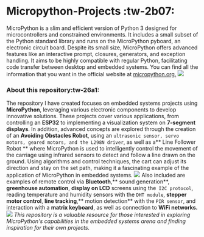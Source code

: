 # Micropython-Projects :tw-2b07: 
MicroPython is a slim and efficient version of Python 3 designed for microcontrollers and constrained environments. It includes a small subset of the Python standard library and runs on the MicroPython pyboard, an electronic circuit board. Despite its small size, MicroPython offers advanced features like an interactive prompt, closures, generators, and exception handling. It aims to be highly compatible with regular Python, facilitating code transfer between desktop and embedded systems. You can find all the information that you want in the official website at [micropython.org.](http://https://micropython.org/ "micropython.org.")
![](https://www.esploradores.com/wp-content/uploads/2019/01/micropython_title-900x480.jpg)
### About this repository:tw-26a1:
The repository I have created focuses on embedded systems projects using **MicroPython**, leveraging various electronic components to develop innovative solutions. These projects cover various applications, from controlling an **ESP32** to implementing a visualization system on **7-segment displays**. In addition, advanced concepts are explored through the creation of an **Avoiding Obstacles Robot**, using an `ultrasonic sensor, servo motors, geared motors, and the L298N driver`, as well as a** Line Follower Robot ** where MicroPython is used to intelligently control the movement of the carriage using infrared sensors to detect and follow a line drawn on the ground. Using algorithms and control techniques, the cart can adjust its direction and stay on the set path, making it a fascinating example of the application of MicroPython in embedded systems.
![](https://cdn.shopify.com/s/files/1/0131/0792/0996/products/ModuloESP32-DEVKITV1-30pines-min_2048x2048.png?v=1589134388)
Also included are examples of remote control via **Bluetooth**,** sound generation**, **greenhouse automation**, **display on LCD** screens using the` I2C protocol`, reading temperature and humidity sensors with the `DHT module`, **stepper motor control**, **line tracking**,** motion detection** with the `PIR sensor`, and interaction with a **matrix keyboard**, as well as connection to **WiFi networks.**
![](https://cdn.shopify.com/s/files/1/0020/8027/6524/products/kit_de_16_sensores_para_arduino_y_raspberry_mexico_jalisco_guadalajara_1200x1200.png?v=1593814929)
*This repository is a valuable resource for those interested in exploring MicroPython's capabilities in the embedded systems arena and finding inspiration for their own projects.*
